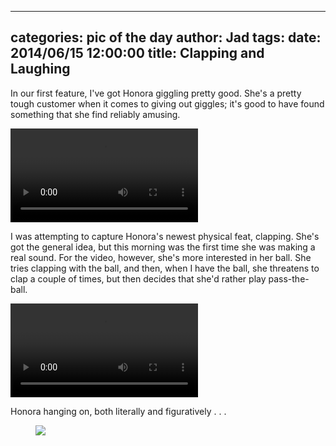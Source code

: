 
---
categories: pic of the day
author: Jad
tags: 
date: 2014/06/15 12:00:00
title: Clapping and Laughing
---
<p>In our first feature, I've got Honora giggling pretty good.  She's a pretty tough customer when it comes to giving out giggles; it's good to have found something that she find reliably amusing.
</p>
<video controls>
<source src="/img/2014/06/15/falling-giggling.ogg" type="video/ogg" />
<source src="/img/2014/06/15/falling-giggling.mp4" type="video/mp4" />
<em>Sorry, your browser doesn't support HTML5 video.</em>
</video>

<p>
I was attempting to capture Honora's newest physical feat, clapping.  She's got the general idea, but this morning was the first time she was making a real sound.  For the video, however, she's more interested in her ball.  She tries clapping with the ball, and then, when I have the ball, she threatens to clap a couple of times, but then decides that she'd rather play pass-the-ball.
</p>

<video controls>
<source src="/img/2014/06/15/trying-to-clap-around-the-ball.ogg" type="video/ogg" />
<source src="/img/2014/06/15/trying-to-clap-around-the-ball.mp4" type="video/mp4" />
<em>Sorry, your browser doesn't support HTML5 video.</em>
</video>
<p>Honora hanging on, both literally and figuratively . . .</p>
<figure>
<img src="/img/2014/06/15/img_20140615191345_medium.jpg" />
<figcaption></figcaption>
</figure>
